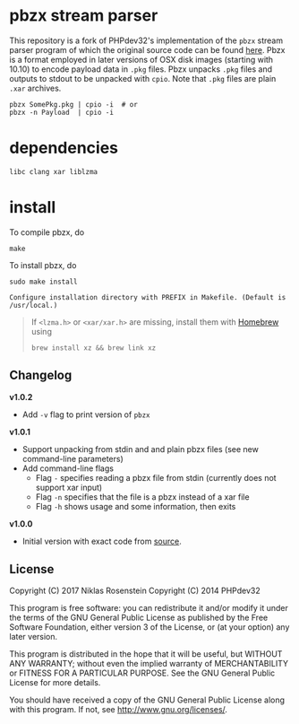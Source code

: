 # pbzx stream parser

This repository is a fork of PHPdev32's implementation of the `pbzx` stream
parser program of which the original source code can be found [here][source].
Pbzx is a format employed in later versions of OSX disk images (starting with
10.10) to encode payload data in `.pkg` files. Pbzx unpacks `.pkg` files and
outputs to stdout to be unpacked with `cpio`. Note that `.pkg` files are plain
`.xar` archives.

    pbzx SomePkg.pkg | cpio -i  # or
    pbzx -n Payload  | cpio -i

# dependencies

    libc clang xar liblzma

# install

To compile pbzx, do

    make

To install pbzx, do

    sudo make install

    Configure installation directory with PREFIX in Makefile. (Default is /usr/local.)


> If `<lzma.h>` or `<xar/xar.h>` are missing, install them with [Homebrew]
> using
>
>     brew install xz && brew link xz

  [source]: http://www.tonymacx86.com/general-help/135458-pbzx-stream-parser.html
  [Homebrew]: http://brew.sh/

## Changelog

__v1.0.2__

- Add `-v` flag to print version of `pbzx`

__v1.0.1__

- Support unpacking from stdin and and plain pbzx files (see new command-line
  parameters)
- Add command-line flags
    - Flag `-` specifies reading a pbzx file from stdin (currently does
      not support xar input)
    - Flag `-n` specifies that the file is a pbzx instead of a xar file
    - Flag `-h` shows usage and some information, then exits

__v1.0.0__

- Initial version with exact code from [source].

## License

Copyright (C) 2017  Niklas Rosenstein
Copyright (C) 2014  PHPdev32

This program is free software: you can redistribute it and/or modify
it under the terms of the GNU General Public License as published by
the Free Software Foundation, either version 3 of the License, or
(at your option) any later version.

This program is distributed in the hope that it will be useful,
but WITHOUT ANY WARRANTY; without even the implied warranty of
MERCHANTABILITY or FITNESS FOR A PARTICULAR PURPOSE.  See the
GNU General Public License for more details.

You should have received a copy of the GNU General Public License
along with this program.  If not, see <http://www.gnu.org/licenses/>.
